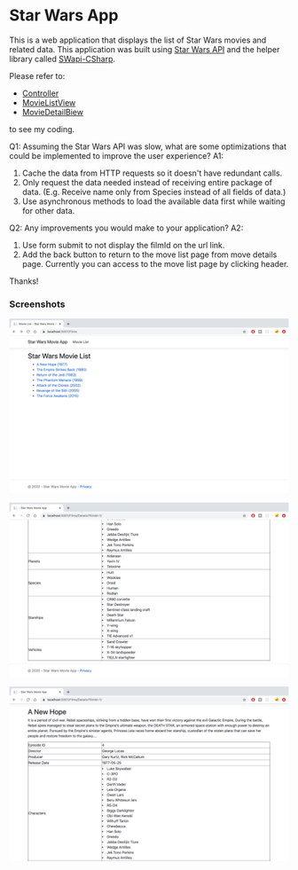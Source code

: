 # Star Wars App

This is a web application that displays the list of Star Wars movies and related data.
This application was built using [Star Wars API](https://swapi.com/) and the helper library called [SWapi-CSharp](https://github.com/M-Yankov/SWapi-CSharp).

Please refer to:
* [Controller](Controllers/FilmsController.cs)
* [MovieListView](Views/Films/Index.cshtml)
* [MovieDetailBiew](Views/Films/Details.cshtml)

to see my coding.

Q1: Assuming the Star Wars API was slow, what are some optimizations that could be implemented to improve the user experience?
A1: 
1) Cache the data from HTTP requests so it doesn't have redundant calls.
2) Only request the data needed instead of receiving entire package of data. (E.g. Receive name only from Species instead of all fields of data.)
2) Use asynchronous methods to load the available data first while waiting for other data.

Q2: Any improvements you would make to your application?
A2: 
1) Use form submit to not display the filmId on the url link.
2) Add the back button to return to the move list page from move details page. Currently you can access to the move list page by clicking header.

Thanks!

### Screenshots
![Screenshot_MovieListView](ListView.png)

![Screenshot_MovieDetailView1](DetailView1.png)

![Screenshot_MovieDetailView2](DetailView2.png)
